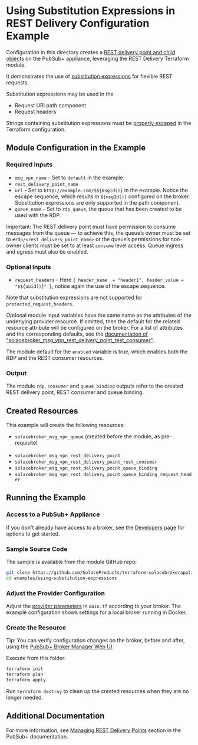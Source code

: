 # Using Substitution Expressions in REST Delivery Configuration Example

Configuration in this directory creates a [REST delivery point and child objects](https://docs.solace.com/API/REST/REST-Consumers.htm#_Toc433874658) on the PubSub+ appliance, leveraging the REST Delivery Terraform module.

It demonstrates the use of [substitution expressions](https://docs.solace.com/Messaging/Substitution-Expressions-Overview.htm) for flexible REST requests.

Substitution expressions may be used in the
* Request URI path component
* Request headers

Strings containing substitution expressions must be [properly escaped](https://developer.hashicorp.com/terraform/language/expressions/strings#escape-sequences) in the Terraform configuration. 

## Module Configuration in the Example

### Required Inputs

* `msg_vpn_name` - Set to `default` in the example.
* `rest_delivery_point_name`
* `url` - Set to `http://example.com/$${msgId()}` in the example. Notice the escape sequence, which results in `${msgId()}` configured on the broker. Substitution expressions are only supported in the path component.
* `queue_name` - Set to `rdp_queue`, the queue that has been created to be used with the RDP.

Important: The REST delivery point must have permission to consume messages from the queue — to achieve this, the queue’s owner must be set to `#rdp/<rest_delivery_point_name>` or the queue’s permissions for non-owner clients must be set to at least `consume` level access. Queue ingress and egress must also be enabled.

### Optional Inputs

* `request_headers` - Here `{ header_name  = "header1", header_value = "$${uuid()}" }`, notice again the use of the escape sequence.

Note that substitution expressions are not supported for `protected_request_headers`.

Optional module input variables have the same name as the attributes of the underlying provider resource. If omitted, then the default for the related resource attribute will be configured on the broker. For a list of attributes and the corresponding defaults, see the [documentation of "solacebroker_msg_vpn_rest_delivery_point_rest_consumer"](https://registry.terraform.io/providers/SolaceProducts/solacebrokerappliance/latest/docs/resources/msg_vpn_rest_delivery_point_rest_consumer#optional).

The module default for the `enabled` variable is true, which enables both the RDP and the REST consumer resources.

### Output

The module `rdp`, `consumer` and `queue_binding` outputs refer to the created REST delivery point, REST consumer and queue binding.

## Created Resources

This example will create the following resources:

* `solacebroker_msg_vpn_queue` (created before the module, as pre-requisite)
</br></br>
* `solacebroker_msg_vpn_rest_delivery_point`
* `solacebroker_msg_vpn_rest_delivery_point_rest_consumer`
* `solacebroker_msg_vpn_rest_delivery_point_queue_binding`
* `solacebroker_msg_vpn_rest_delivery_point_queue_binding_request_header`

## Running the Example

### Access to a PubSub+ Appliance

If you don't already have access to a broker, see the [Developers page](https://www.solace.dev/) for options to get started.

### Sample Source Code

The sample is available from the module GitHub repo:

```bash
git clone https://github.com/SolaceProducts/terraform-solacebrokerappliance-rest-delivery.git
cd examples/using-substitution-expressions
```

### Adjust the Provider Configuration

Adjust the [provider parameters](https://registry.terraform.io/providers/SolaceProducts/solacebrokerappliance/latest/docs#schema) in `main.tf` according to your broker. The example configuration shows settings for a local broker running in Docker.

### Create the Resource

Tip: You can verify configuration changes on the broker, before and after, using the [PubSub+ Broker Manager Web UI](https://docs.solace.com/Admin/Broker-Manager/PubSub-Manager-Overview.htm).

Execute from this folder:

```bash
terraform init
terraform plan
terraform apply
```

Run `terraform destroy` to clean up the created resources when they are no longer needed.

## Additional Documentation

For more information, see [Managing REST Delivery Points](https://docs.solace.com/Services/Managing-RDPs.htm) section in the PubSub+ documentation.
